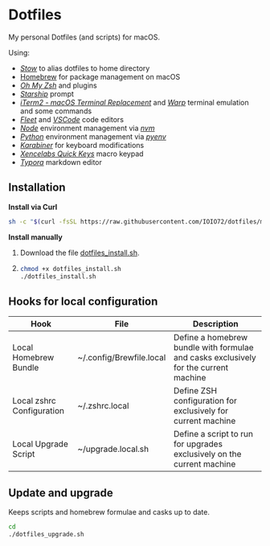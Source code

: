# Dotfiles

My personal Dotfiles (and scripts) for macOS.

Using:

* _[Stow](https://www.gnu.org/software/stow/)_ to alias dotfiles to home directory
* [Homebrew](https://brew.sh/) for package management on macOS
* _[Oh My Zsh](https://ohmyz.sh/)_ and plugins
* _[Starship](https://starship.rs/)_ prompt
* _[iTerm2 - macOS Terminal Replacement](https://iterm2.com/)_ and _[Warp](https://www.warp.dev/)_ terminal emulation and some commands
* _[Fleet](https://www.jetbrains.com/fleet/)_ and _[VSCode](https://code.visualstudio.com/)_ code editors
* _[Node](https://nodejs.org/)_ environment management via _[nvm](https://github.com/nvm-sh/nvm)_
* _[Python](https://www.python.org/)_ environment management via _[pyenv](https://github.com/pyenv/pyenv)_
* _[Karabiner](https://karabiner-elements.pqrs.org/)_ for keyboard modifications
* _[Xencelabs Quick Keys](https://www.xencelabs.com/products/xencelabs-quick-keys-remote)_ macro keypad
* _[Typora](https://typora.io/)_ markdown editor

## Installation

**Install via Curl**

```sh
sh -c "$(curl -fsSL https://raw.githubusercontent.com/IOIO72/dotfiles/main/dotfiles_install.sh)"
```

**Install manually**

1. Download the file [dotfiles_install.sh](https://raw.githubusercontent.com/IOIO72/dotfiles/main/dotfiles_install.sh).

2. ```sh
   chmod +x dotfiles_install.sh
   ./dotfiles_install.sh
   ```

## Hooks for local configuration

| Hook                      | File                     | Description                                                  |
| ------------------------- | ------------------------ | ------------------------------------------------------------ |
| Local Homebrew Bundle     | ~/.config/Brewfile.local | Define a homebrew bundle with formulae and casks exclusively for the current machine |
| Local zshrc Configuration | ~/.zshrc.local           | Define ZSH configuration for exclusively for current machine |
| Local Upgrade Script      | ~/upgrade.local.sh       | Define a script to run for upgrades exclusively on the current machine |

## Update and upgrade

Keeps scripts and homebrew formulae and casks up to date.

```sh
cd
./dotfiles_upgrade.sh
```

